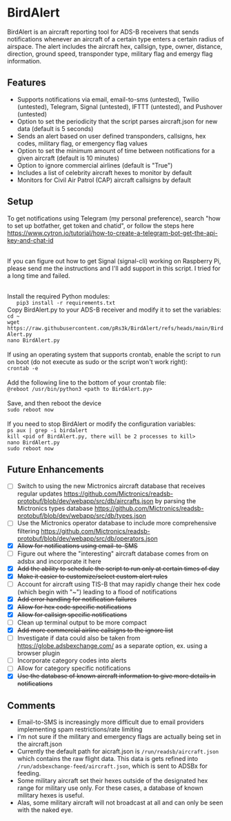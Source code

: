 # BirdAlert
BirdAlert is an aircraft reporting tool for ADS-B receivers that sends notifications whenever an aircraft of a certain type enters a certain radius of airspace. The alert includes the aircraft hex, callsign, type, owner, distance, direction, ground speed, transponder type, military flag and emergy flag information.

## Features
- Supports notifications via email, email-to-sms (untested), Twilio (untested), Telegram, Signal (untested), IFTTT (untested), and Pushover (untested)
- Option to set the periodicity that the script parses aircraft.json for new data (default is 5 seconds)
- Sends an alert based on user defined transponders, callsigns, hex codes, military flag, or emergency flag values
- Option to set the minimum amount of time between notifications for a given aircraft (default is 10 minutes)
- Option to ignore commercial airlines (default is "True")
- Includes a list of celebrity aircraft hexes to monitor by default
- Monitors for Civil Air Patrol (CAP) aircraft callsigns by default

## Setup

To get notifications using Telegram (my personal preference), search "how to set up botfather, get token and chatid", or follow the steps here https://www.cytron.io/tutorial/how-to-create-a-telegram-bot-get-the-api-key-and-chat-id<br><br>

If you can figure out how to get Signal (signal-cli) working on Raspberry Pi, please send me the instructions and I'll add support in this script. I tried for a long time and failed.<br><br>

Install the required Python modules:<br>
`   pip3 install -r requirements.txt`<br>
Copy BirdAlert.py to your ADS-B receiver and modify it to set the variables:<br>
`cd ~`<br>
`wget https://raw.githubusercontent.com/pRs3k/BirdAlert/refs/heads/main/BirdAlert.py`<br>
`nano BirdAlert.py`<br><br>
If using an operating system that supports crontab, enable the script to run on boot (do not execute as sudo or the script won't work right):<br>
`crontab -e`<br><br>
Add the following line to the bottom of your crontab file:<br>
`@reboot /usr/bin/python3 <path to BirdAlert.py>`<br><br>
Save, and then reboot the device<br>
`sudo reboot now`<br><br>
If you need to stop BirdAlert or modify the configuration variables:<br>
`ps aux | grep -i birdalert`<br>
`kill <pid of BirdAlert.py, there will be 2 processes to kill>`<br>
`nano BirdAlert.py`<br>
`sudo reboot now`

## Future Enhancements
- [ ] Switch to using the new Mictronics aircraft database that receives regular updates https://github.com/Mictronics/readsb-protobuf/blob/dev/webapp/src/db/aircrafts.json by parsing the Mictronics types database https://github.com/Mictronics/readsb-protobuf/blob/dev/webapp/src/db/types.json 
- [ ] Use the Mictronics operator database to include more comprehensive filtering https://github.com/Mictronics/readsb-protobuf/blob/dev/webapp/src/db/operators.json
- [x] ~~Allow for notifications using email-to-SMS~~
- [ ] Figure out where the "interesting" aircraft database comes from on adsbx and incorporate it here
- [x] ~~Add the ability to schedule the script to run only at certain times of day~~
- [x] ~~Make it easier to customize/select custom alert rules~~
- [ ] Account for aircraft using TIS-B that may rapidly change their hex code (which begin with "~") leading to a flood of notifications
- [x] ~~Add error handling for notification failures~~
- [x] ~~Allow for hex code specific notifications~~
- [x] ~~Allow for callsign specific notifications~~
- [ ] Clean up terminal output to be more compact
- [x] ~~Add more commercial airline callsigns to the ignore list~~
- [ ] Investigate if data could also be taken from https://globe.adsbexchange.com/ as a separate option, ex. using a browser plugin
- [ ] Incorporate category codes into alerts
- [ ] Allow for category specific notifications
- [x] ~~Use the database of known aircraft information to give more details in notifications~~

## Comments
- Email-to-SMS is increasingly more difficult due to email providers implementing spam restrictions/rate limiting
- I'm not sure if the military and emergency flags are actually being set in the aircraft.json
- Currently the default path for aicraft.json is `/run/readsb/aircraft.json` which contains the raw flight data. This data is gets refined into `/run/adsbexchange-feed/aircraft.json`, which is sent to ADSBx for feeding.
- Some military aircraft set their hexes outside of the designated hex range for military use only. For these cases, a database of known military hexes is useful.
- Alas, some military aircraft will not broadcast at all and can only be seen with the naked eye.
